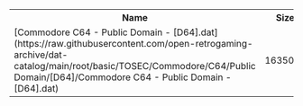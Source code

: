 <table>
<tr><th>Name</th><th>Size</th></tr>
<tr><td>[Commodore C64 - Public Domain - [D64].dat](https://raw.githubusercontent.com/open-retrogaming-archive/dat-catalog/main/root/basic/TOSEC/Commodore/C64/Public Domain/[D64]/Commodore C64 - Public Domain - [D64].dat)</td><td>1635057</td></tr>
</table>

